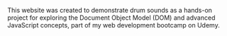 This website was created to demonstrate drum sounds as a hands-on project for exploring the Document Object Model (DOM) and advanced JavaScript concepts, part of my web development bootcamp on Udemy.
